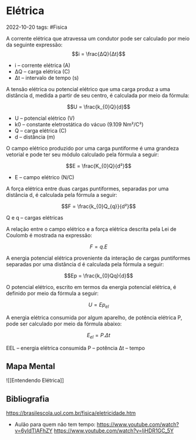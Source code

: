 # Elétrica
2022-10-20
tags: #Fisica 

A corrente elétrica que atravessa um condutor pode ser calculado por meio da seguinte expressão:
$$i = \frac{ΔQ}{Δt}$$

* i – corrente elétrica (A)
* ΔQ – carga elétrica (C)
* Δt – intervalo de tempo (s)

A tensão elétrica ou potencial elétrico que uma carga produz a uma distância d, medida a partir de seu centro, é calculada por meio da fórmula:

$$U = \frac{k_{0}Q}{d}$$

* U – potencial elétrico (V)
* k0 – constante eletrostática do vácuo (9.109 Nm²/C²)
* Q – carga elétrica (C)
* d – distância (m)

O campo elétrico produzido por uma carga puntiforme é uma grandeza vetorial e pode ter seu módulo calculado pela fórmula a seguir:

$$E = \frac{K_{0}Q}{d²}$$

* E – campo elétrico (N/C)

A força elétrica entre duas cargas puntiformes, separadas por uma distância d, é calculada pela fórmula a seguir:

$$F = \frac{k_{0}Q_{q}}{d²}$$

Q e q – cargas elétricas

A relação entre o campo elétrico e a força elétrica descrita pela Lei de Coulomb é mostrada na expressão:

$$F = q.E$$

A energia potencial elétrica proveniente da interação de cargas puntiformes separadas por uma distância d é calculada pela fórmula a seguir:

$$Ep = \frac{k_{0}Qq}{d}$$

O potencial elétrico, escrito em termos da energia potencial elétrica, é definido por meio da fórmula a seguir:

$$U = Ep_{el}$$

A energia elétrica consumida por algum aparelho, de potência elétrica P, pode ser calculado por meio da fórmula abaixo:

$$E_{el} = P. Δt$$

EEL – energia elétrica consumida
P – potência
Δt – tempo

## Mapa Mental

![[Entendendo Elétrica]]

## Bibliografia

https://brasilescola.uol.com.br/fisica/eletricidade.htm

* Aulão para quem não tem tempo:
https://www.youtube.com/watch?v=6yIdTlAFhZY
https://www.youtube.com/watch?v=IjHDR1GC_5Y